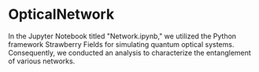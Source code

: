# OpticalNetwork
In the Jupyter Notebook titled "Network.ipynb," we utilized the Python framework Strawberry Fields for simulating quantum optical systems. Consequently, we conducted an analysis to characterize the entanglement of various networks.
